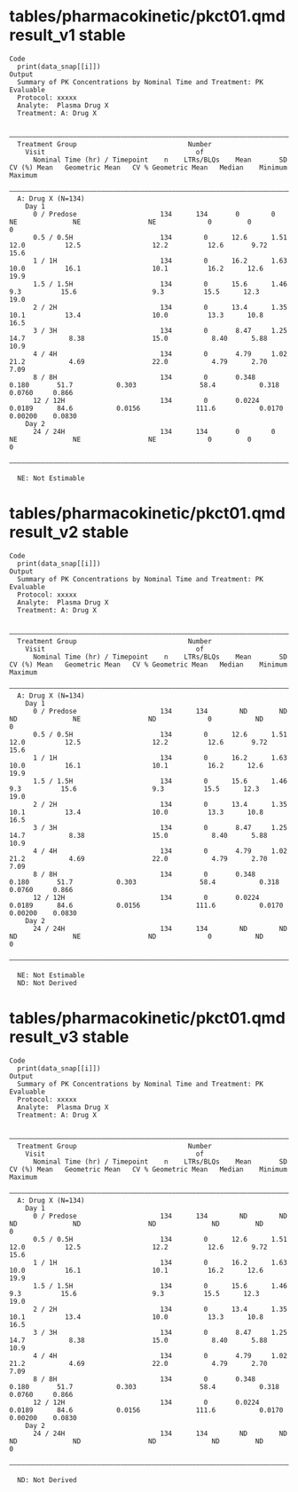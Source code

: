 # tables/pharmacokinetic/pkct01.qmd result_v1 stable

    Code
      print(data_snap[[i]])
    Output
      Summary of PK Concentrations by Nominal Time and Treatment: PK Evaluable
      Protocol: xxxxx
      Analyte:  Plasma Drug X
      Treatment: A: Drug X
      
      ——————————————————————————————————————————————————————————————————————————————————————————————————————————————————————————————————————————————————————————
      Treatment Group                            Number                                                                                                         
        Visit                                      of                                                                                                           
          Nominal Time (hr) / Timepoint    n    LTRs/BLQs    Mean       SD     CV (%) Mean   Geometric Mean   CV % Geometric Mean   Median    Minimum    Maximum
      ——————————————————————————————————————————————————————————————————————————————————————————————————————————————————————————————————————————————————————————
      A: Drug X (N=134)                                                                                                                                         
        Day 1                                                                                                                                                   
          0 / Predose                     134      134       0        0            NE              NE                 NE             0         0          0     
          0.5 / 0.5H                      134        0      12.6      1.51        12.0          12.5                  12.2          12.6       9.72      15.6   
          1 / 1H                          134        0      16.2      1.63        10.0          16.1                  10.1          16.2      12.6       19.9   
          1.5 / 1.5H                      134        0      15.6      1.46         9.3          15.6                   9.3          15.5      12.3       19.0   
          2 / 2H                          134        0      13.4      1.35        10.1          13.4                  10.0          13.3      10.8       16.5   
          3 / 3H                          134        0       8.47     1.25        14.7           8.38                 15.0           8.40      5.88      10.9   
          4 / 4H                          134        0       4.79     1.02        21.2           4.69                 22.0           4.79      2.70       7.09  
          8 / 8H                          134        0       0.348    0.180       51.7           0.303                58.4           0.318     0.0760     0.866 
          12 / 12H                        134        0       0.0224   0.0189      84.6           0.0156              111.6           0.0170    0.00200    0.0830
        Day 2                                                                                                                                                   
          24 / 24H                        134      134       0        0            NE              NE                 NE             0         0          0     
      ——————————————————————————————————————————————————————————————————————————————————————————————————————————————————————————————————————————————————————————
      
      NE: Not Estimable

# tables/pharmacokinetic/pkct01.qmd result_v2 stable

    Code
      print(data_snap[[i]])
    Output
      Summary of PK Concentrations by Nominal Time and Treatment: PK Evaluable
      Protocol: xxxxx
      Analyte:  Plasma Drug X
      Treatment: A: Drug X
      
      ——————————————————————————————————————————————————————————————————————————————————————————————————————————————————————————————————————————————————————————
      Treatment Group                            Number                                                                                                         
        Visit                                      of                                                                                                           
          Nominal Time (hr) / Timepoint    n    LTRs/BLQs    Mean       SD     CV (%) Mean   Geometric Mean   CV % Geometric Mean   Median    Minimum    Maximum
      ——————————————————————————————————————————————————————————————————————————————————————————————————————————————————————————————————————————————————————————
      A: Drug X (N=134)                                                                                                                                         
        Day 1                                                                                                                                                   
          0 / Predose                     134      134        ND        ND         ND              NE                 ND             0           ND       0     
          0.5 / 0.5H                      134        0      12.6      1.51        12.0          12.5                  12.2          12.6       9.72      15.6   
          1 / 1H                          134        0      16.2      1.63        10.0          16.1                  10.1          16.2      12.6       19.9   
          1.5 / 1.5H                      134        0      15.6      1.46         9.3          15.6                   9.3          15.5      12.3       19.0   
          2 / 2H                          134        0      13.4      1.35        10.1          13.4                  10.0          13.3      10.8       16.5   
          3 / 3H                          134        0       8.47     1.25        14.7           8.38                 15.0           8.40      5.88      10.9   
          4 / 4H                          134        0       4.79     1.02        21.2           4.69                 22.0           4.79      2.70       7.09  
          8 / 8H                          134        0       0.348    0.180       51.7           0.303                58.4           0.318     0.0760     0.866 
          12 / 12H                        134        0       0.0224   0.0189      84.6           0.0156              111.6           0.0170    0.00200    0.0830
        Day 2                                                                                                                                                   
          24 / 24H                        134      134        ND        ND         ND              NE                 ND             0           ND       0     
      ——————————————————————————————————————————————————————————————————————————————————————————————————————————————————————————————————————————————————————————
      
      NE: Not Estimable
      ND: Not Derived

# tables/pharmacokinetic/pkct01.qmd result_v3 stable

    Code
      print(data_snap[[i]])
    Output
      Summary of PK Concentrations by Nominal Time and Treatment: PK Evaluable
      Protocol: xxxxx
      Analyte:  Plasma Drug X
      Treatment: A: Drug X
      
      ——————————————————————————————————————————————————————————————————————————————————————————————————————————————————————————————————————————————————————————
      Treatment Group                            Number                                                                                                         
        Visit                                      of                                                                                                           
          Nominal Time (hr) / Timepoint    n    LTRs/BLQs    Mean       SD     CV (%) Mean   Geometric Mean   CV % Geometric Mean   Median    Minimum    Maximum
      ——————————————————————————————————————————————————————————————————————————————————————————————————————————————————————————————————————————————————————————
      A: Drug X (N=134)                                                                                                                                         
        Day 1                                                                                                                                                   
          0 / Predose                     134      134        ND        ND         ND              ND                 ND              ND         ND       0     
          0.5 / 0.5H                      134        0      12.6      1.51        12.0          12.5                  12.2          12.6       9.72      15.6   
          1 / 1H                          134        0      16.2      1.63        10.0          16.1                  10.1          16.2      12.6       19.9   
          1.5 / 1.5H                      134        0      15.6      1.46         9.3          15.6                   9.3          15.5      12.3       19.0   
          2 / 2H                          134        0      13.4      1.35        10.1          13.4                  10.0          13.3      10.8       16.5   
          3 / 3H                          134        0       8.47     1.25        14.7           8.38                 15.0           8.40      5.88      10.9   
          4 / 4H                          134        0       4.79     1.02        21.2           4.69                 22.0           4.79      2.70       7.09  
          8 / 8H                          134        0       0.348    0.180       51.7           0.303                58.4           0.318     0.0760     0.866 
          12 / 12H                        134        0       0.0224   0.0189      84.6           0.0156              111.6           0.0170    0.00200    0.0830
        Day 2                                                                                                                                                   
          24 / 24H                        134      134        ND        ND         ND              ND                 ND              ND         ND       0     
      ——————————————————————————————————————————————————————————————————————————————————————————————————————————————————————————————————————————————————————————
      
      ND: Not Derived

